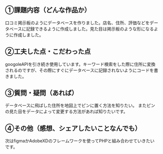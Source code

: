 ## ①課題内容（どんな作品か）
口コミ掲示板のようにデータベースを作りました。店名、住所、評価などをデータベースに記録できるように作成しました。見た目は掲示板のような形になるように作成しました。

## ②工夫した点・こだわった点
googoleAPIを引き続き使用しています。キーワード検索をした際に住所に変換されるのですが、その際にすぐにデータベースに記録されないようにコードを書きました。


## ③質問・疑問（あれば）
データベースに飛ばした住所を地図上でピンに置く方法を知りたい。
またピンの見た目をデータによって変更する方法があれば知りたいです。



## ④その他（感想、シェアしたいことなんでも）
次はfigmaかAdobeXDのフレームワークを使ってPHPと組み合わせていきたいです。


